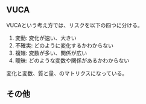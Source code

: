 ## VUCA

VUCAという考え方では、リスクを以下の四つに分ける。

1. 変動: 変化が速い、大きい
2. 不確実: どのように変化するかわからない
3. 複雑: 変数が多い、関係が広い
4. 曖昧: どのような変数や関係があるかわからない

変化と変数、質と量、のマトリクスになっている。

## その他
